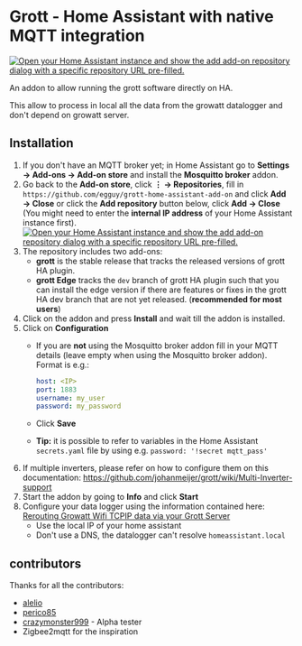 # Grott - Home Assistant with native MQTT integration

[![Open your Home Assistant instance and show the add add-on repository dialog with a specific repository URL pre-filled.](https://my.home-assistant.io/badges/supervisor_add_addon_repository.svg)](https://my.home-assistant.io/redirect/supervisor_add_addon_repository/?repository_url=https%3A%2F%2Fgithub.com%2Fegguy%2Fgrott-home-assistant-add-on)

An addon to allow running the grott software directly on HA.

This allow to process in local all the data from the growatt datalogger and don't depend on growatt server.

## Installation

1. If you don't have an MQTT broker yet; in Home Assistant go to **Settings → Add-ons → Add-on store** and install the **Mosquitto broker** addon.
1. Go back to the **Add-on store**, click **⋮ → Repositories**, fill in</br>  `https://github.com/egguy/grott-home-assistant-add-on` and click **Add → Close** or click the **Add repository** button below, click **Add → Close** (You might need to enter the **internal IP address** of your Home Assistant instance first).  
[![Open your Home Assistant instance and show the add add-on repository dialog with a specific repository URL pre-filled.](https://my.home-assistant.io/badges/supervisor_add_addon_repository.svg)](https://my.home-assistant.io/redirect/supervisor_add_addon_repository/?repository_url=https%3A%2F%2Fgithub.com%2Fmuppet3000%2Fhomeassistant-grott-add-on)
3. The repository includes two add-ons:
    - **grott** is the stable release that tracks the released versions of grott HA plugin.
    - **grott Edge** tracks the `dev` branch of grott HA plugin such that you can install the edge version if there are features or fixes in the grott HA dev branch that are not yet released. (**recommended for most users**)
4. Click on the addon and press **Install** and wait till the addon is installed.
5. Click on **Configuration**
    - If you are **not** using the Mosquitto broker addon fill in your MQTT details (leave empty when using the Mosquitto broker addon). Format is e.g.: <br>

        ```yaml
        host: <IP>
        port: 1883
        username: my_user
        password: my_password
        ```

    - Click **Save**
    - **Tip:** it is possible to refer to variables in the Home Assistant `secrets.yaml` file by using e.g. `password: '!secret mqtt_pass'`
6. If multiple inverters, please refer on how to configure them on this documentation: <https://github.com/johanmeijer/grott/wiki/Multi-Inverter-support>
7. Start the addon by going to **Info** and click **Start**
8. Configure your data logger using the information contained here: [Rerouting Growatt Wifi TCPIP data via your Grott Server](https://github.com/johanmeijer/grott/wiki/Rerouting-Growatt-Wifi-TCPIP-data-via-your-Grott-Server)
    - Use the local IP of your home assistant
    - Don't use a DNS, the datalogger can't resolve `homeassistant.local`

## contributors

Thanks for all the contributors:

- [alelio](https://github.com/alelio)
- [perico85](https://github.com/perico85)
- [crazymonster999](https://github.com/crazymonster999) - Alpha tester
- Zigbee2mqtt for the inspiration
